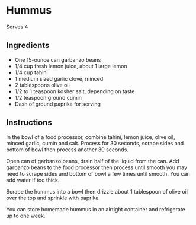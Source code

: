# Hummus

Serves 4

## Ingredients

- One 15-ounce can garbanzo beans
- 1/4 cup fresh lemon juice, about 1 large lemon
- 1/4 cup tahini
- 1 medium sized garlic clove, minced
- 2 tablespoons olive oil
- 1/2 to 1 teaspoon kosher salt, depending on taste
- 1/2 teaspoon ground cumin
- Dash of ground paprika for serving

## Instructions

In the bowl of a food processor, combine tahini, lemon juice, olive oil, minced garlic, cumin and salt. Process for 30 seconds, scrape sides and bottom of bowl then process another 30 seconds.

Open can of garbanzo beans, drain half of the liquid from the can. Add garbanzo beans to the food processor then process until smooth you may need to scrape sides and bottom of bowl a few times until smooth. You can add water if too thick.

Scrape the hummus into a bowl then drizzle about 1 tablespoon of olive oil over the top and sprinkle with paprika.

You can store homemade hummus in an airtight container and refrigerate up to one week.